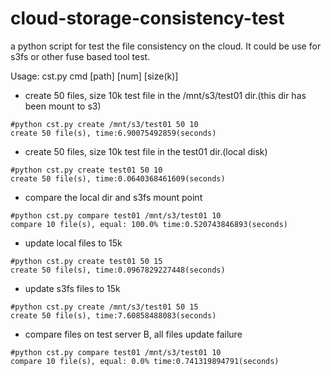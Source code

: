 cloud-storage-consistency-test
==============================

a python script for test the file consistency on the cloud. It could be use for s3fs or other fuse based tool test.

Usage: cst.py cmd [path] [num] [size(k)]

* create 50 files, size 10k test file in the /mnt/s3/test01 dir.(this dir has been mount to s3)
```
#python cst.py create /mnt/s3/test01 50 10
create 50 file(s), time:6.90075492859(seconds)
```

* create 50 files, size 10k test file in the test01 dir.(local disk)
```
#python cst.py create test01 50 10
create 50 file(s), time:0.0640368461609(seconds)
```

* compare the local dir and s3fs mount point
```
#python cst.py compare test01 /mnt/s3/test01 10
compare 10 file(s), equal: 100.0% time:0.520743846893(seconds)
```

* update local files to 15k
```
#python cst.py create test01 50 15 
create 50 file(s), time:0.0967829227448(seconds)
```

* update s3fs files to 15k
```
#python cst.py create /mnt/s3/test01 50 15
create 50 file(s), time:7.60858488083(seconds)
```

* compare files on test server B, all files update failure
```
#python cst.py compare test01 /mnt/s3/test01 10
compare 10 file(s), equal: 0.0% time:0.741319894791(seconds)
```

